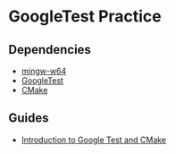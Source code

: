 # GoogleTest Practice

## Dependencies
- [mingw-w64](https://www.mingw-w64.org/downloads/#mingw-builds)
- [GoogleTest](https://github.com/google/googletest)
- [CMake](https://cmake.org/download/)

## Guides
- [Introduction to Google Test and CMake](https://www.youtube.com/watch?v=Lp1ifh9TuFI&ab_channel=rhymu8354)
